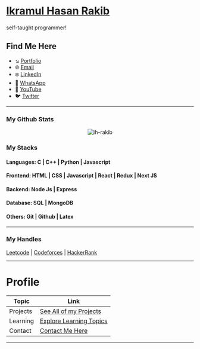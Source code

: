 # [Ikramul Hasan Rakib](https://portfolio-ikramul-hasan-rakibs-projects.vercel.app/)
self-taught programmer!

## Find Me Here
- ↘️ [Portfolio](https://portfolio-ikramul-hasan-rakibs-projects.vercel.app/)
- 🌐 [Email](mailto:hasanrakib3590@gmail.com)
- ❄️ [LinkedIn](https://www.linkedin.com/in/ikramul-hasan-rakib)
- 📱 [WhatsApp](https://wa.me/1857668385)
- 🦋 [YouTube](https://www.youtube.com/@ihrakib07)
- 🐦 [Twitter](https://mobile.twitter.com/hasanrakib07)

***

### My Github Stats
<p align="center"> <img src="https://github-readme-stats.vercel.app/api?username=ih-rakib&show_icons=true&count_private=true&theme=dark" alt="ih-rakib" />

### My Stacks
#### Languages: C | C++ | Python | Javascript

#### Frontend: HTML | CSS | Javascript | React | Redux | Next JS

#### Backend: Node Js | Express

#### Database: SQL | MongoDB

#### Others: Git | Github | Latex

***


### My Handles
 [Leetcode](https://leetcode.com/kuhelica/)  |  [Codeforces](https://codeforces.com/profile/Rakib03)  |  [HackerRank](https://www.hackerrank.com/profile/hasanrakib3590)

***


# Profile

| Topic   | Link |
|---------|------|
| Projects | [See All of my Projects](https://github.com/ih-rakib/Profile/blob/master/Projects/Readme.md) |
| Learning | [Explore Learning Topics](https://github.com/ih-rakib/Profile/blob/master/Learning/Readme.md) | 
| Contact | [Contact Me Here](https://github.com/ih-rakib/Profile/blob/master/Contact/Readme.md) | 

***
